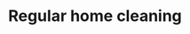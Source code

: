 ---
title: "Regular home cleaning"
alt: "Regular cleaning and quick turnarounds for seamless guest transitions"
description: "Regular cleaning and quick turnarounds for seamless guest transitions"
category: "home-cleaning"
subcategory: "regular-cleaning"
image: "/blogs-img/blog.jpg"
ogImage: "ogimage"
colour: "blue"
pathtxt: "Regular cleaning"
published: true


subcategorycard:
  - published: true
    colour: "blue"
    description: "Regular cleaning and quick turnarounds for seamless guest transitions"
    path: "/"
    pathtxt: "Regular cleaning"
    image: "/blogs-img/blog.jpg"


faqs:
  - question: "What is your return policy?"
    answer: "You can return any item within 30 days of purchase."
  - question: "Do you offer international shipping?"
    answer: "Yes, we ship to most countries worldwide."
  - question: "q3?"
    answer: "a3."

---